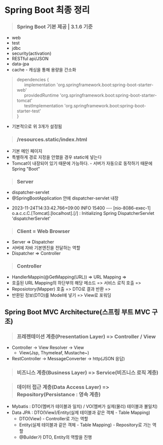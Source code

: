 # Spring Boot 최종 정리

> <h3>Spring Boot 기본 제공 | 3.1.6 기준</h3>
- web
- test
- jdbc
- security(activation)
- RESTful api/JSON
- data-jpa
- cache - 캐싱을 통해 용량을 간소화

> dependencies {<br/>
&nbsp;  &nbsp;  &nbsp; implementation 'org.springframework.boot:spring-boot-starter-web'<br/>
&nbsp;  &nbsp;  &nbsp; providedRuntime 'org.springframework.boot:spring-boot-starter-tomcat'<br/>
&nbsp;  &nbsp;  &nbsp; testImplementation 'org.springframework.boot:spring-boot-starter-test'<br/>
}
- 기본적으로 위 3개가 설정됨

> <h3>/resources.static/index.html</h3>
- 기본 메인 페이지
- 특별하게 경로 지정을 안했을 경우 static에 넣는다 
- Tomcat이 내장되어 있기 때문에 가능하다. - 서버가 자동으로 동작하기 때문에 Spring "Boot"

> <h3>Server</h3> 
- dispatcher-servlet
- @SpringBootApplication 안에 dispatcher-servlet 내장
- <p>2023-11-24T14:33:42.766+09:00  INFO 15400 --- [nio-8086-exec-1] o.a.c.c.C.[Tomcat].[localhost].[/]       : Initializing Spring DispatcherServlet 'dispatcherServlet'</p>

> <h3>Client = Web Browser</h3>
- Server => Dispatcher
- 서버에 자바 기본엔진을 전달하는 역할
- Dispatcher => Controller

> <h3>Controller</h3>
- HandlerMappin(@GetMapping(URL)) => URL Mapping =>
- 호출된 URL Mapping의 하단부의 해당 메소드 => 서비스 로직 호출 =>
- Reposiotory(Mapper) 호출 => DTO로 결과 반환 =>
- 반환된 정보(DTO)를 Model에 넣기 => View로 포워딩

## Spring Boot MVC Architecture(스프링 부트 MVC 구조)
> <h3>프레젠테이션 계층(Presentation Layer) => Controller / View</h3>
- Controller -> View Resolver -> View
  - View(Jsp, Thymeleaf, Mustache~)
- RestController -> MessageConverter -> http(JSON 응답)

> <h3>비즈니스 계층(Business Layer) => Service(비즈니스 로직 계층)</h3>

> <h3>데이터 접근 계층(Data Access Layer) => Repository(Persistance : 영속 계층)</h3>
- Mybatis : DTO(멤버가 테이블과 일치) / VO(멤버가 실제(물리) 테이블과 불일치)
- Data JPA : DTO(View)/Entity(실제 테이블과 같은 객체 - Table Mapping)
  - DTO(View) - Controller로 가는 역할
  - Entity(실제 테이블과 같은 객체 - Table Mapping) - Repository로 가는 역할
  - @Builder가 DTO, Entity의 역할을 진행
